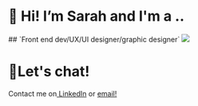 <h1>👋 Hi! I’m Sarah and I'm a ..</h1>
## `Front end dev/UX/UI designer/graphic designer`
<img src="https://res.cloudinary.com/ddd1g1rw8/image/upload/v1619573094/ezgif-2-35623f373895_vjn7fj.gif">
<h1>💬Let's chat!</h1>
Contact me on<a href="https://www.linkedin.com/in/sarahghossen/"> LinkedIn</a> or <a
href="mailto:ghossensarah@gmail.com">
                email!
              </a>
